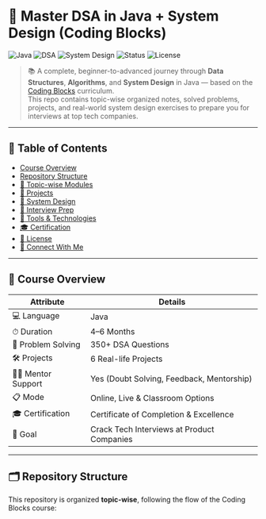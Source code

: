 # 🚀 Master DSA in Java + System Design (Coding Blocks)

![Java](https://img.shields.io/badge/Java-ED8B00?style=for-the-badge&logo=java&logoColor=white)
![DSA](https://img.shields.io/badge/Data%20Structures%20and%20Algorithms-350+%20Problems-blue?style=for-the-badge)
![System Design](https://img.shields.io/badge/System%20Design-HLD%20%7C%20LLD-blueviolet?style=for-the-badge)
![Status](https://img.shields.io/badge/Status-Completed-brightgreen?style=for-the-badge)
![License](https://img.shields.io/badge/License-MIT-lightgrey?style=for-the-badge)

> 📚 A complete, beginner-to-advanced journey through **Data Structures**, **Algorithms**, and **System Design** in Java — based on the [Coding Blocks](https://www.codingblocks.com/) curriculum.  
> This repo contains topic-wise organized notes, solved problems, projects, and real-world system design exercises to prepare you for interviews at top tech companies.

---

## 📌 Table of Contents

- [Course Overview](#-course-overview)
- [Repository Structure](#-repository-structure)
- [📁 Topic-wise Modules](#-topic-wise-modules)
- [🧠 Projects](#-projects)
- [🚀 System Design](#-system-design)
- [💼 Interview Prep](#-interview-prep)
- [🧰 Tools & Technologies](#-tools--technologies)
- [🎓 Certification](#-certification)
- [📎 License](#-license)
- [🙌 Connect With Me](#-connect-with-me)

---

## 📖 Course Overview

| Attribute             | Details                                      |
|----------------------|----------------------------------------------|
| 💻 Language           | Java                                          |
| ⏱ Duration           | 4–6 Months                                   |
| 🧩 Problem Solving    | 350+ DSA Questions                            |
| 🛠 Projects           | 6 Real-life Projects                          |
| 👨‍🏫 Mentor Support     | Yes (Doubt Solving, Feedback, Mentorship)    |
| 📋 Mode               | Online, Live & Classroom Options             |
| 🎓 Certification      | Certificate of Completion & Excellence       |
| 🎯 Goal               | Crack Tech Interviews at Product Companies   |

---

## 🗂 Repository Structure

This repository is organized **topic-wise**, following the flow of the Coding Blocks course:

